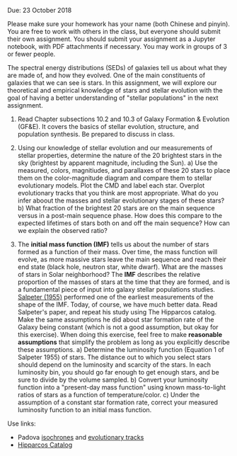 Due: 23 October 2018

Please make sure your homework has your name (both Chinese and pinyin). You are free to work with others in the class, but everyone should submit their own assignment. You should submit your assignment as a Jupyter notebook, with PDF attachments if necessary. You may work in groups of 3 or fewer people.

The spectral energy distributions (SEDs) of galaxies tell us about what they are made of, and how they evolved. One of the main constituents of galaxies that we can see is stars. In this assignment, we will explore our theoretical and empirical knowledge of stars and stellar evolution with the goal of having a better understanding of "stellar populations" in the next assignment.

1) Read Chapter subsections 10.2 and 10.3 of Galaxy Formation & Evolution (GF&E). It covers the basics of stellar evolution, structure, and population synthesis. Be prepared to discuss in class.

2) Using our knowledge of stellar evolution and our measurements of stellar properties, determine the nature of the 20 brightest stars in the sky (brightest by apparent magnitude, including the Sun).
   a) Use the measured, colors, magnitiudes, and parallaxes of these 20 stars to place them on the color-magnitude diagram and compare them to stellar evolutionary models. Plot the CMD and label each star. Overplot evolutionary tracks that you think are most appropriate. What do you infer aboout the masses and stellar evolutionary stages of these stars?
   b) What fraction of the brightest 20 stars are on the main sequence versus in a post-main sequence phase. How does this compare to the expected lifetimes of stars both on and off the main sequence? How can we explain the observed ratio?
 
3) The **initial mass function (IMF)** tells us about the number of stars formed as a function of their mass. Over time, the mass function will evolve, as more massive stars leave the main sequence and reach their end state (black hole, neutron star, white dwarf). What are the masses of stars in Solar neighborhood? The **IMF** describes the relative proportion of the masses of stars at the time that they are formed, and is a fundamental piece of input into galaxy stellar populations studies. [Salpeter (1955)](http://adsabs.harvard.edu/abs/1955ApJ...121..161S) performed one of the earliest measurements of the shape of the IMF. Today, of course, we have much better data. Read Salpeter's paper, and repeat his study using The Hipparcos catalog. Make the same assumptions he did about star formation rate of the Galaxy being constant (which is not a good assumption, but okay for this exercise). When doing this exercise, feel free to make __reasonable assumptions__ that simplify the problem as long as you explicitly describe these assumptions.
   a) Determine the luminosity function (Equation 1 of Salpeter 1955) of stars. The distance out to which you select stars should depend on the luminosity and scarcity of the stars. In each luminosity bin, you should go far enough to get enough stars, and be sure to divide by the volume sampled.
   b) Convert your luminosity function into a "present-day mass function" using known mass-to-light ratios of stars as a function of temperature/color.
   c) Under the assumption of a constant star formation rate, correct your measured luminosity function to an initial mass function.
   
Use links:
* Padova [isochrones](http://stev.oapd.inaf.it/YZVAR/cgi-bin/form) and [evolutionary tracks](http://stev.oapd.inaf.it/YZVAR/)
* [Hipparcos Catalog](http://cdsarc.u-strasbg.fr/viz-bin/Cat?I/239)
